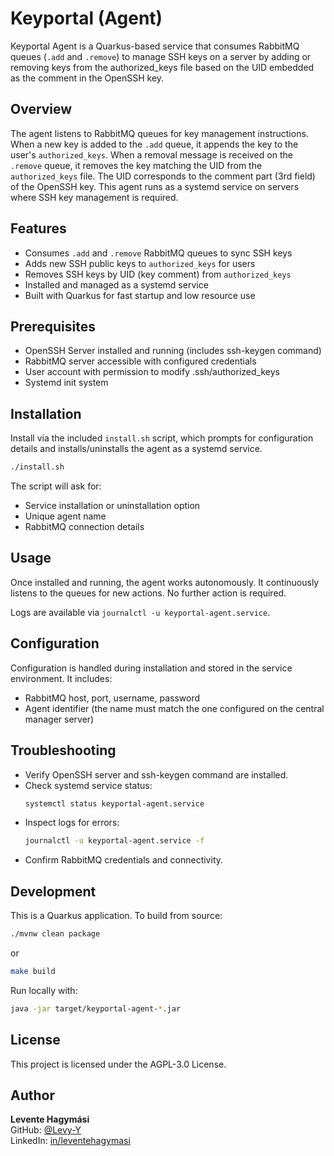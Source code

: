 # Keyportal (Agent)

Keyportal Agent is a Quarkus-based service that consumes RabbitMQ queues (`.add` and `.remove`) to manage SSH keys on a
server by adding or removing keys from the authorized_keys file based on the UID embedded as the comment in the OpenSSH
key.

## Overview

The agent listens to RabbitMQ queues for key management instructions. When a new key is added to the `.add` queue, it
appends the key to the user's `authorized_keys`. When a removal message is received on the `.remove` queue, it removes
the
key matching the UID from the `authorized_keys` file. The UID corresponds to the comment part (3rd field) of the OpenSSH
key.
This agent runs as a systemd service on servers where SSH key management is required.

## Features

- Consumes `.add` and `.remove` RabbitMQ queues to sync SSH keys
- Adds new SSH public keys to `authorized_keys` for users
- Removes SSH keys by UID (key comment) from `authorized_keys`
- Installed and managed as a systemd service
- Built with Quarkus for fast startup and low resource use

## Prerequisites

- OpenSSH Server installed and running (includes ssh-keygen command)
- RabbitMQ server accessible with configured credentials
- User account with permission to modify .ssh/authorized_keys
- Systemd init system

## Installation

Install via the included `install.sh` script, which prompts for configuration details and installs/uninstalls the agent
as
a systemd service.

```sh
./install.sh
```

The script will ask for:

- Service installation or uninstallation option
- Unique agent name
- RabbitMQ connection details

## Usage

Once installed and running, the agent works autonomously. It continuously listens to the queues for new actions.
No further action is required.

Logs are available via `journalctl -u keyportal-agent.service`.

## Configuration

Configuration is handled during installation and stored in the service environment. It includes:

- RabbitMQ host, port, username, password
- Agent identifier (the name must match the one configured on the central manager server)

## Troubleshooting

- Verify OpenSSH server and ssh-keygen command are installed.
- Check systemd service status:
    ```sh
    systemctl status keyportal-agent.service
    ```
- Inspect logs for errors:
    ```sh
    journalctl -u keyportal-agent.service -f
    ```
- Confirm RabbitMQ credentials and connectivity.

## Development

This is a Quarkus application. To build from source:

```sh
./mvnw clean package
```
or
```sh
make build
```

Run locally with:

```sh
java -jar target/keyportal-agent-*.jar
```

## License

This project is licensed under the AGPL-3.0 License.

## Author

**Levente Hagymási**
<br>
GitHub: [@Levy-Y](https://github.com/Levy-Y) <br>
LinkedIn: [in/leventehagymasi](https://www.linkedin.com/in/leventehagymasi)
